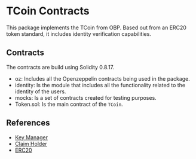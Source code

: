 # TCoin Contracts

This package implements the TCoin from OBP. 
Based out from an ERC20 token standard, it includes identity verification capabilities.

## Contracts
The contracts are build using Solidity 0.8.17.

- oz: Includes all the Openzeppelin contracts being used in the package.
- identity: Is the module that includes all the functionality related to the identity of the users.
- mocks: Is a set of contracts created for testing purposes.
- Token.sol: Is the main contract of the `TCoin`.

## References
- [Key Manager](https://github.com/ethereum/EIPs/issues/734)
- [Claim Holder](https://github.com/ethereum/EIPs/issues/735)
- [ERC20](https://docs.openzeppelin.com/contracts/4.x/api/token/erc20)
